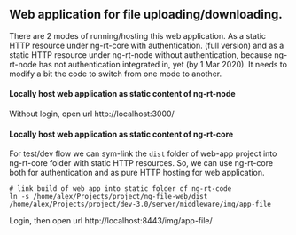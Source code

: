 ## Web application for file uploading/downloading.

There are 2 modes of running/hosting this web application.
As a static HTTP resource under ng-rt-core with authentication. (full version)
and as a static HTTP resource under ng-rt-node without authentication,
because ng-rt-node has not authentication integrated in, yet (by 1 Mar 2020).
It needs to modify a bit the code to switch from one mode to another.

#### Locally host web application as static content of ng-rt-node

Without login, open url http://localhost:3000/

#### Locally host web application as static content of ng-rt-core
For test/dev flow we can sym-link the `dist` folder of web-app project into ng-rt-core folder with static HTTP resources.
So, we can use ng-rt-core both for authentication and as pure HTTP hosting for web application.
```
# link build of web app into static folder of ng-rt-code
ln -s /home/alex/Projects/project/ng-file-web/dist /home/alex/Projects/project/dev-3.0/server/middleware/img/app-file
```

Login, then open url http://localhost:8443/img/app-file/
